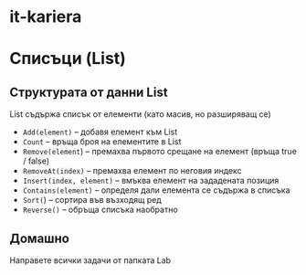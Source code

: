 # it-kariera

# Списъци (List)

## Структурата от данни List<T>
List<T> съдържа списък от елементи (като масив, но разширяващ се)

- `Add(element)` – добавя елемент към List<T>
- `Count` – връща броя на елементите в List<T>
- `Remove(element`) – премахва първото срещане на елемент (връща true / false)
- `RemoveAt(index)` – премахва елемент по неговия индекс
- `Insert(index, element)` – вмъква елемент на зададената позиция
- `Contains(element)` – определя дали елемента се съдържа в списъка
- `Sort(`) – сортира във възходящ ред
- `Reverse()` – обръща списъка наобратно

## Домашно
Направете всички задачи от папката Lab